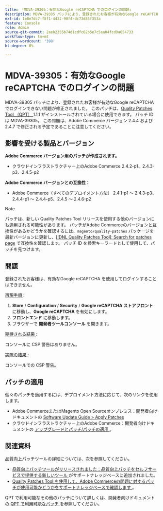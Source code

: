 ```yaml
---
title: 「MDVA-39305：有効なGoogle reCAPTCHA でのログインの問題」
description: MDVA-39305 パッチにより、登録されたお客様が有効なGoogle reCAPTCHA でログインできない問題が修正されました。 このパッチは、[Quality Patches Tool （QPT） ] （/help/announcements/adobe-commerce-announcements/magento-quality-patches-released-new-tool-to-self-serve-quality-patches.md） 1.1.1 がインストールされている場合に利用できます。 パッチ ID は MDVA-39305。 この問題は、Adobe Commerce バージョン 2.4.4 および 2.4.7 で修正される予定であることに注意してください。
exl-id: 1e8e7dc7-f8f1-4432-90f4-dc73d85f353a
feature: Console
role: Admin
source-git-commit: 2aeb2355b74d1cdfc62b5e7c5aa04fcd0a654733
workflow-type: tm+mt
source-wordcount: '398'
ht-degree: 0%

---
```


# MDVA-39305：有効なGoogle reCAPTCHA でのログインの問題

MDVA-39305 パッチにより、登録されたお客様が有効なGoogle reCAPTCHA でログインできない問題が修正されました。 このパッチは、[Quality Patches Tool （QPT） ](/help/announcements/adobe-commerce-announcements/magento-quality-patches-released-new-tool-to-self-serve-quality-patches.md)1.1.1 がインストールされている場合に使用できます。 パッチ ID は MDVA-39305。 この問題は、Adobe Commerce バージョン 2.4.4 および 2.4.7 で修正される予定であることに注意してください。

## 影響を受ける製品とバージョン

**Adobe Commerce バージョン用のパッチが作成されます。**

* クラウドインフラストラクチャー上のAdobe Commerce 2.4.2-p1、2.4.3-p3、2.4.5-p2

**Adobe Commerce バージョンとの互換性：**

* Adobe Commerce（すべてのデプロイメント方法） 2.4.1-p1 ～ 2.4.3-p3、2.4.4-p1 ～ 2.4.4-p5、2.4.5 ～ 2.4.6-p2

>[!NOTE]
>
>パッチは、新しい Quality Patches Tool リリースを使用する他のバージョンにも適用される可能性があります。 パッチがAdobe Commerceのバージョンと互換性があるかどうかを確認するには、`magento/quality-patches` パッケージを最新バージョンに更新し、[[!DNL Quality Patches Tool]: Search for patches page](https://experienceleague.adobe.com/tools/commerce-quality-patches/index.html?lang=ja) で互換性を確認します。 パッチ ID を検索キーワードとして使用して、パッチを見つけます。

## 問題

登録されたお客様は、有効なGoogle reCAPTCHA を使用してログインすることはできません。

<u> 再現手順 </u>:

1. **Store** / **Configuration** / **Security** / **Google reCAPTCHA ストアフロント** に移動し、**Google reCAPTCHA** を有効にします。
1. **フロントエンド** に移動します。
1. ブラウザーで **開発者ツールコンソール** を開きます。

<u> 期待される結果 </u>:

コンソールに CSP 警告はありません。

<u> 実際の結果 </u>:

コンソールでの CSP 警告。

## パッチの適用

個々のパッチを適用するには、デプロイメント方法に応じて、次のリンクを使用します。

* Adobe CommerceまたはMagento Open Sourceオンプレミス：開発者向けドキュメントの [Software Update Guide > Apply Patches](https://experienceleague.adobe.com/ja/docs/commerce-operations/tools/quality-patches-tool/usage)
* クラウドインフラストラクチャー上のAdobe Commerce：開発者向けドキュメントの [ アップグレードとパッチ/パッチの適用 ](https://experienceleague.adobe.com/ja/docs/commerce-cloud-service/user-guide/develop/upgrade/apply-patches)。

## 関連資料

品質向上パッチツールの詳細については、次を参照してください。

* [ 品質向上パッチツールがリリースされました：品質向上パッチをセルフサービスで提供する新しいツール ](/help/announcements/adobe-commerce-announcements/magento-quality-patches-released-new-tool-to-self-serve-quality-patches.md) がサポートナレッジベースに追加されました。
* [Quality Patches Tool を使用して、Adobe Commerceの問題に対するパッチが使用可能かどうかをサポートナレッジベースで確認します ](/help/support-tools/patches-available-in-qpt-tool/check-patch-for-magento-issue-with-magento-quality-patches.md)。

QPT で利用可能なその他のパッチについて詳しくは、開発者向けドキュメントの [QPT で利用可能なパッチ ](https://experienceleague.adobe.com/tools/commerce-quality-patches/index.html?lang=ja) を参照してください。
